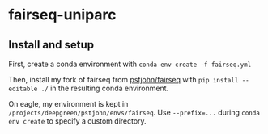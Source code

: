 # fairseq-uniparc

## Install and setup

First, create a conda environment with 
`conda env create -f fairseq.yml`

Then, install my fork of fairseq from [pstjohn/fairseq](https://github.com/pstjohn/fairseq) with `pip install --editable ./` in the resulting conda environment. 

On eagle, my environment is kept in `/projects/deepgreen/pstjohn/envs/fairseq`. Use `--prefix=...` during `conda env create` to specify a custom directory.
